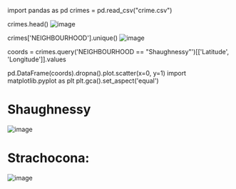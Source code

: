 import pandas as pd
crimes = pd.read_csv("crime.csv")

crimes.head()
![image](https://user-images.githubusercontent.com/52316463/141693934-05739de7-dff2-4994-848c-836e806a77f3.png)


crimes['NEIGHBOURHOOD'].unique()
![image](https://user-images.githubusercontent.com/52316463/141693921-53e2ffd2-47ea-42ad-a956-1373e10f10e5.png)


coords = crimes.query('NEIGHBOURHOOD == "Shaughnessy"')[['Latitude', 'Longitude']].values

pd.DataFrame(coords).dropna().plot.scatter(x=0, y=1)
import matplotlib.pyplot as plt
plt.gca().set_aspect('equal')

# Shaughnessy

![image](https://user-images.githubusercontent.com/52316463/141693960-7394ed0d-73fb-41bb-a51b-288570662f6d.png)

# Strachocona:

![image](https://user-images.githubusercontent.com/52316463/141694026-12c4897b-5445-4378-aba5-73df1bcd9522.png)

